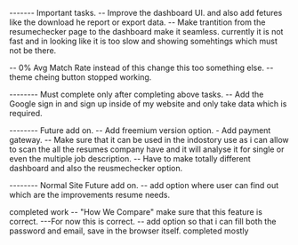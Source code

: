 ------- Important tasks.
-- Improve the dashboard UI. and also add fetures like the download he report or export data.
-- Make trantition from the resumechecker page to the dashboard make it seamless. currently it is not fast and in looking like it is too slow and showing somehtings which must not be there.

-- 0% Avg Match Rate instead of this change this too something else.
-- theme cheing button stopped working.

-------- Must complete only after completing above tasks.
-- Add the Google sign in and sign up inside of my website and only take data which is required.

-------- Future add on.
-- Add freemium version option. - Add payment gateway.
-- Make sure that it can be used in the indostory use as i can allow to scan the all the resumes company have and it will analyse it for single or even the multiple job description.
-- Have to make totally different dashboard and also the reusmechecker option.

-------- Normal Site Future add on.
-- add option where user can find out which are the improvements resume needs.

completed work
-- "How We Compare" make sure that this feature is correct. ---For now this is correct.
-- add option so that i can fill both the password and email, save in the browser itself. completed mostly
